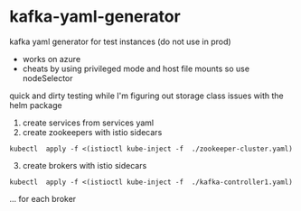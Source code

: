 # kafka-yaml-generator

kafka yaml generator for test instances (do not use in prod)

* works on azure
* cheats by using privileged mode and host file mounts so use nodeSelector

quick and dirty testing while I'm figuring out storage class issues with the helm package

1. create services from services yaml
2. create zookeepers with istio sidecars
```console
kubectl  apply -f <(istioctl kube-inject -f  ./zookeeper-cluster.yaml)
```
3. create brokers with istio sidecars
```console
kubectl  apply -f <(istioctl kube-inject -f  ./kafka-controller1.yaml)
```
... for each broker
